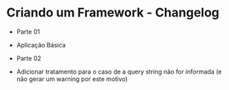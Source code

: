 Criando um Framework - Changelog
================================

* Parte 01
 * Aplicação Básica

* Parte 02
 * Adicionar tratamento para o caso de a query string não for informada (e não gerar um warning por este motivo)